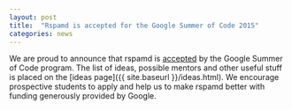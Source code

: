 ```yaml
---
layout: post
title:  "Rspamd is accepted for the Google Summer of Code 2015"
categories: news
---
```


We are proud to announce that rspamd is [accepted](http://www.google-melange.com/gsoc/org2/google/gsoc2015/rspamd) by the Google Summer of Code program.
The list of ideas, possible mentors and other useful stuff is placed on the [ideas page]({{ site.baseurl }}/ideas.html). We encourage prospective students to apply and help us to make rspamd better with funding generously provided by Google.
